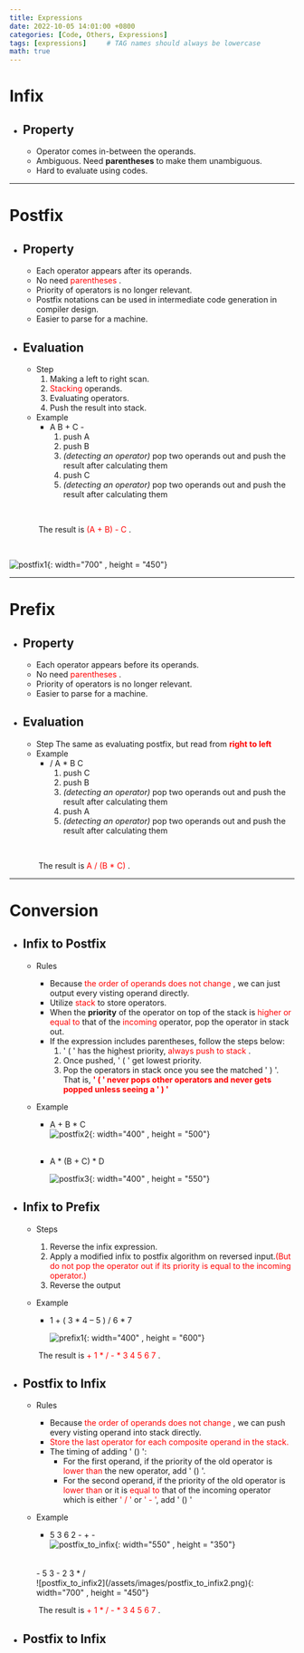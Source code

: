 ```yaml
---
title: Expressions
date: 2022-10-05 14:01:00 +0800
categories: [Code, Others, Expressions]
tags: [expressions]     # TAG names should always be lowercase
math: true
---
```

**Infix**
===

- ## Property
    - Operator comes in-between the operands.
    - Ambiguous. Need **parentheses** to make them unambiguous.
    - Hard to evaluate using codes.

---

**Postfix**
===

- ## Property
    - Each operator appears after its operands.
    - No need <span style="color:red"> parentheses </span>.
    - Priority of operators is no longer relevant.
    - Postfix notations can be used in intermediate code generation in compiler design.
    - Easier to parse for a machine.
- ## Evaluation
    - Step
        1. Making a left to right scan.
        2. <span style="color:red"> Stacking </span> operands.
        3. Evaluating operators.
        4. Push the result into stack.
    - Example
        - A B + C -
            1. push A
            2. push B
            3. *(detecting an operator)* pop two operands out and push the result after calculating them
            4. push C
            5. *(detecting an operator)* pop two operands out and push the result after calculating them
<br>

&nbsp;&nbsp;&nbsp;&nbsp;&nbsp;&nbsp;&nbsp;&nbsp;&nbsp;&nbsp;&nbsp;&nbsp;
The result is <span style="color:red"> (A + B) - C </span>.

<br>

![postfix1](/assets/images/postfix1.png){: width="700" , height = "450"}

---

**Prefix**
===
- ## Property
    - Each operator appears before its operands.
    - No need <span style="color:red"> parentheses </span>.
    - Priority of operators is no longer relevant.
    - Easier to parse for a machine.
- ## Evaluation
    - Step
        The same as evaluating postfix, but read from <span style="color:red"> **right to left** </span>
    - Example
        - / A * B C 
            1. push C
            2. push B
            3. *(detecting an operator)* pop two operands out and push the result after calculating them
            4. push A
            5. *(detecting an operator)* pop two operands out and push the result after calculating them
            
<br>

&nbsp;&nbsp;&nbsp;&nbsp;&nbsp;&nbsp;&nbsp;&nbsp;&nbsp;&nbsp;&nbsp;&nbsp;
The result is <span style="color:red"> A / (B * C) </span>.

---

**Conversion**
===

- ## Infix to Postfix
    - Rules
        - Because <span style="color:red"> the order of operands does not change </span>, we can just output every visting operand directly.
        - Utilize <span style="color:red"> stack </span> to store operators.
        - When the **priority** of the operator on top of the stack is <span style="color:red"> higher or equal to </span> that of the <span style="color:red"> incoming </span> operator, pop the operator in stack out.
        - If the expression includes parentheses, follow the steps below:
            1. ' ( ' has the highest priority, <span style="color:red"> always push to stack </span>.
            2. Once pushed, ' ( ' get lowest priority.
            3. Pop the operators in stack once you see the matched ' ) '. <br>
    That is, <span style="color:red">**' ( ' never pops other operators and never gets popped unless seeing a ' ) '** </span>

    - Example
        - A + B * C
            <br>
            ![postfix2](/assets/images/postfix2.png){: width="400" , height = "500"}
        <br>

        - A * (B + C) * D

            ![postfix3](/assets/images/postfix3.png){: width="400" , height = "550"}
            
- ## Infix to Prefix
    - Steps
        1. Reverse the infix expression.
        2. Apply a modified infix to postfix algorithm on reversed input.<span style="color:red">(But do not pop the operator out if its priority is equal to the incoming operator.)<span>
        3. Reverse the output
    
    - Example
        - 1 + ( 3 * 4 – 5 ) / 6 * 7 

            ![prefix1](/assets/images/prefix1.png){: width="400" , height = "600"}

&nbsp;&nbsp;&nbsp;&nbsp;&nbsp;&nbsp;&nbsp;&nbsp;&nbsp;&nbsp;&nbsp;&nbsp;
The result is <span style="color:red"> + 1 * / - * 3 4 5 6 7 </span>.

- ## Postfix to Infix
    - Rules
        - Because <span style="color:red"> the order of operands does not change </span>, we can push every visting operand into stack directly.
        - <span style="color:red"> Store the last operator for each composite operand in the stack. </span>
        - The timing of adding ' () ':
            - For the first operand, if the priority of the old operator is <span style="color:red">lower than</span> the new operator, add ' () '.
            - For the second operand, if the priority of the old operator is <span style="color:red">lower than</span> or it is <span style="color:red">equal to</span> that of the incoming operator which is either <span style="color:red">' / '</span> or <span style="color:red">' - '</span>, add ' () ' 

    - Example
        - 5 3 6 2 - + -
            <br>
            ![postfix_to_infix](/assets/images/postfix_to_infix.png){: width="550" , height = "350"}
        <br>
        <br>
        - 5 3 - 2 3 * /
            <br>
            ![postfix_to_infix2](/assets/images/postfix_to_infix2.png){: width="700" , height = "450"}

&nbsp;&nbsp;&nbsp;&nbsp;&nbsp;&nbsp;&nbsp;&nbsp;&nbsp;&nbsp;&nbsp;&nbsp;
The result is <span style="color:red"> + 1 * / - * 3 4 5 6 7 </span>.

- ## Postfix to Infix
